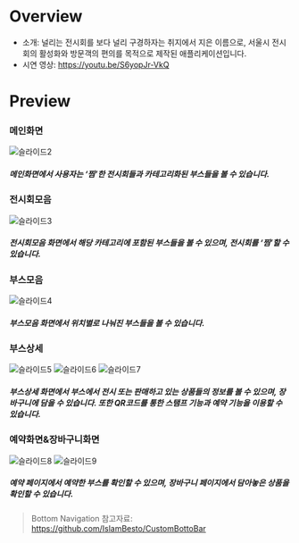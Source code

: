 # Overview
- 소개: 널리는 전시회를 보다 널리 구경하자는 취지에서 지은 이름으로, 서울시 전시회의 활성화와 방문객의 편의를 목적으로 제작된 애플리케이션입니다.  
- 시연 영상: https://youtu.be/S6yopJr-VkQ

# Preview
### 메인화면
![슬라이드2](https://user-images.githubusercontent.com/41017076/65789709-eb45a780-e198-11e9-8d86-2ccb5ef3600a.PNG)
##### 메인화면에서 사용자는 ‘찜’한 전시회들과 카테고리화된 부스들을 볼 수 있습니다.  
  
### 전시회모음
![슬라이드3](https://user-images.githubusercontent.com/41017076/65789710-eb45a780-e198-11e9-8de3-88c0a6e9286f.PNG)
##### 전시회모음 화면에서 해당 카테고리에 포함된 부스들을 볼 수 있으며, 전시회를 ‘찜’할 수 있습니다.  
  
### 부스모음
![슬라이드4](https://user-images.githubusercontent.com/41017076/65789711-eb45a780-e198-11e9-8e9a-e8929f42b372.PNG)
##### 부스모음 화면에서 위치별로 나눠진 부스들을 볼 수 있습니다.  
  
### 부스상세
![슬라이드5](https://user-images.githubusercontent.com/41017076/65789713-eb45a780-e198-11e9-920e-5378a92f359b.PNG)
![슬라이드6](https://user-images.githubusercontent.com/41017076/65789716-ebde3e00-e198-11e9-8db0-3c045119eeb1.PNG)
![슬라이드7](https://user-images.githubusercontent.com/41017076/65789717-ebde3e00-e198-11e9-834c-5f578c3b0feb.PNG)
##### 부스상세 화면에서 부스에서 전시 또는 판매하고 있는 상품들의 정보를 볼 수 있으며, 장바구니에 담을 수 있습니다. 또한 QR코드를 통한 스탬프 기능과 예약 기능을 이용할 수 있습니다.  
  
### 예약화면&장바구니화면
![슬라이드8](https://user-images.githubusercontent.com/41017076/65789718-ebde3e00-e198-11e9-9cd9-7e74c9ad7fb9.PNG)
![슬라이드9](https://user-images.githubusercontent.com/41017076/65789719-ec76d480-e198-11e9-90fc-755e2a4153b2.PNG)
##### 예약 페이지에서 예약한 부스를 확인할 수 있으며, 장바구니 페이지에서 담아놓은 상품을 확인할 수 있습니다.  
  

> Bottom Navigation 참고자료: https://github.com/IslamBesto/CustomBottoBar 
